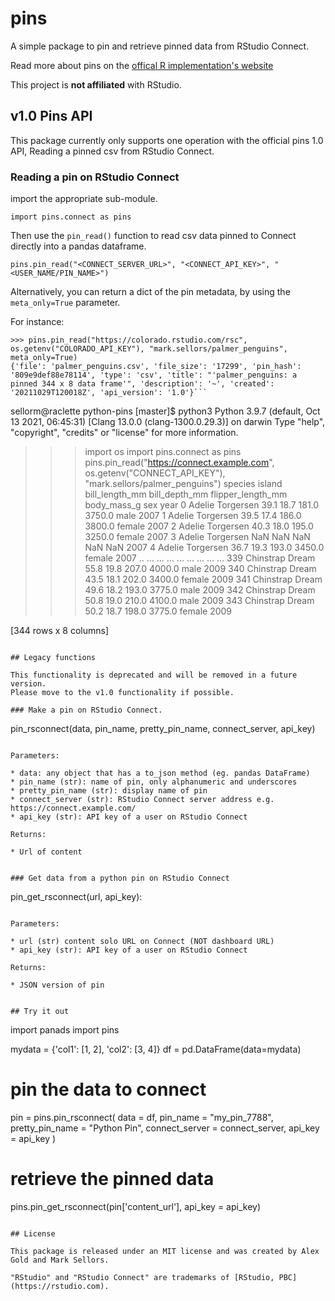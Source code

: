 # pins

A simple package to pin and retrieve pinned data from RStudio Connect.

Read more about pins on the [offical R implementation's website](https://pins.rstudio.com)

This project is **not affiliated** with RStudio.

## v1.0 Pins API

This package currently only supports one operation with the official pins 1.0 API,
Reading a pinned csv from RStudio Connect.

### Reading a pin on RStudio Connect

import the appropriate sub-module.

```
import pins.connect as pins
```

Then use the `pin_read()` function to read csv data pinned to Connect directly into a pandas dataframe.

```
pins.pin_read("<CONNECT_SERVER_URL>", "<CONNECT_API_KEY>", "<USER_NAME/PIN_NAME>")
```

Alternatively, you can return a dict of the pin metadata, by using the `meta_only=True` parameter.

For instance:

```
>>> pins.pin_read("https://colorado.rstudio.com/rsc", os.getenv("COLORADO_API_KEY"), "mark.sellors/palmer_penguins", meta_only=True)
{'file': 'palmer_penguins.csv', 'file_size': '17299', 'pin_hash': '809e9def88e78114', 'type': 'csv', 'title': "'palmer_penguins: a pinned 344 x 8 data frame'", 'description': '~', 'created': '20211029T120018Z', 'api_version': '1.0'}```

```
sellorm@raclette python-pins [master]$ python3
Python 3.9.7 (default, Oct 13 2021, 06:45:31) 
[Clang 13.0.0 (clang-1300.0.29.3)] on darwin
Type "help", "copyright", "credits" or "license" for more information.
>>> import os
>>> import pins.connect as pins
>>> pins.pin_read("https://connect.example.com", os.getenv("CONNECT_API_KEY"), "mark.sellors/palmer_penguins")
       species     island  bill_length_mm  bill_depth_mm  flipper_length_mm  body_mass_g     sex  year
0       Adelie  Torgersen            39.1           18.7              181.0       3750.0    male  2007
1       Adelie  Torgersen            39.5           17.4              186.0       3800.0  female  2007
2       Adelie  Torgersen            40.3           18.0              195.0       3250.0  female  2007
3       Adelie  Torgersen             NaN            NaN                NaN          NaN     NaN  2007
4       Adelie  Torgersen            36.7           19.3              193.0       3450.0  female  2007
..         ...        ...             ...            ...                ...          ...     ...   ...
339  Chinstrap      Dream            55.8           19.8              207.0       4000.0    male  2009
340  Chinstrap      Dream            43.5           18.1              202.0       3400.0  female  2009
341  Chinstrap      Dream            49.6           18.2              193.0       3775.0    male  2009
342  Chinstrap      Dream            50.8           19.0              210.0       4100.0    male  2009
343  Chinstrap      Dream            50.2           18.7              198.0       3775.0  female  2009

[344 rows x 8 columns]
>>> 
```

## Legacy functions

This functionality is deprecated and will be removed in a future version.
Please move to the v1.0 functionality if possible.

### Make a pin on RStudio Connect.

```
pin_rsconnect(data, pin_name, pretty_pin_name, connect_server, api_key)
```
  
Parameters:

* data: any object that has a to_json method (eg. pandas DataFrame)
* pin_name (str): name of pin, only alphanumeric and underscores
* pretty_pin_name (str): display name of pin
* connect_server (str): RStudio Connect server address e.g. https://connect.example.com/
* api_key (str): API key of a user on RStudio Connect
      
Returns:

* Url of content
  

### Get data from a python pin on RStudio Connect

```
pin_get_rsconnect(url, api_key):
```

Parameters:

* url (str) content solo URL on Connect (NOT dashboard URL)
* api_key (str): API key of a user on RStudio Connect
      
Returns:

* JSON version of pin


## Try it out

```
import panads
import pins

mydata = {'col1': [1, 2], 'col2': [3, 4]}
df = pd.DataFrame(data=mydata)

# pin the data to connect
pin = pins.pin_rsconnect(
    data = df, 
    pin_name = "my_pin_7788", 
    pretty_pin_name = "Python Pin", 
    connect_server = connect_server, 
    api_key = api_key
)

# retrieve the pinned data
pins.pin_get_rsconnect(pin['content_url'], api_key = api_key)
```

## License

This package is released under an MIT license and was created by Alex Gold and Mark Sellors.

"RStudio" and "RStudio Connect" are trademarks of [RStudio, PBC](https://rstudio.com).

